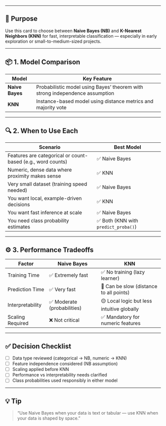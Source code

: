___
## 🎯 Purpose

Use this card to choose between **Naive Bayes (NB)** and **K-Nearest Neighbors (KNN)** for fast, interpretable classification — especially in early exploration or small-to-medium-sized projects.

---

## 📦 1. Model Comparison

| Model           | Key Feature                                                                  |
| --------------- | ---------------------------------------------------------------------------- |
| **Naive Bayes** | Probabilistic model using Bayes’ theorem with strong independence assumption |
| **KNN**         | Instance-based model using distance metrics and majority vote                |

---

## 🔍 2. When to Use Each

| Scenario                                                    | Best Model                          |
| ----------------------------------------------------------- | ----------------------------------- |
| Features are categorical or count-based (e.g., word counts) | ✅ Naive Bayes                       |
| Numeric, dense data where proximity makes sense             | ✅ KNN                               |
| Very small dataset (training speed needed)                  | ✅ Naive Bayes                       |
| You want local, example-driven decisions                    | ✅ KNN                               |
| You want fast inference at scale                            | ✅ Naive Bayes                       |
| You need class probability estimates                        | ✅ Both (KNN with `predict_proba()`) |

---

## ⚙️ 3. Performance Tradeoffs

| Factor           | Naive Bayes                | KNN                                        |
| ---------------- | -------------------------- | ------------------------------------------ |
| Training Time    | ✅ Extremely fast           | ✅ No training (lazy learner)               |
| Prediction Time  | ✅ Very fast                | 🔴 Can be slow (distance to all points)    |
| Interpretability | ✅ Moderate (probabilities) | 🟡 Local logic but less intuitive globally |
| Scaling Required | ❌ Not critical             | ✅ Mandatory for numeric features           |

---

## ✅ Decision Checklist

* [ ] Data type reviewed (categorical → NB, numeric → KNN)
* [ ] Feature independence considered (NB assumption)
* [ ] Scaling applied before KNN
* [ ] Performance vs interpretability needs clarified
* [ ] Class probabilities used responsibly in either model

---

## 💡 Tip

> “Use Naive Bayes when your data is text or tabular — use KNN when your data is shaped by space.”
